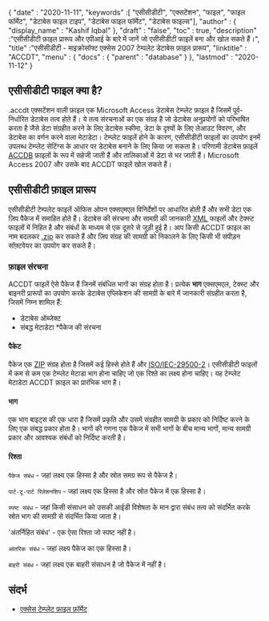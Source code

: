 {
  "date" : "2020-11-11",
  "keywords" :[ "एसीसीडीटी", "एक्सटेंशन", "फाइल", "फाइल फॉर्मेट", "डेटाबेस फाइल टाइप", "डेटाबेस फाइल फॉर्मेट", "डेटाबेस फाइल्स"],
  "author" : {
    "display_name" : "Kashif Iqbal"
},
  "draft" : "false",
  "toc" : true,
  "description" :"एसीसीडीटी फ़ाइल प्रारूप और एपीआई के बारे में जानें जो एसीसीडीटी फाइलें बना और खोल सकते हैं।",
  "title" :"एसीसीडीटी - माइक्रोसॉफ्ट एक्सेस 2007 टेम्पलेट डेटाबेस फ़ाइल प्रारूप",
  "linktitle" : "ACCDT",
  "menu" : {
    "docs" : {
      "parent" : "database"
}
},
  "lastmod" : "2020-11-12"
}

## एसीसीडीटी फाइल क्या है?

.accdt एक्सटेंशन वाली फ़ाइल एक Microsoft Access डेटाबेस टेम्प्लेट फ़ाइल है जिसमें पूर्व-निर्धारित डेटाबेस तत्व होते हैं। ये तत्व संरचनाओं का एक संग्रह है जो डेटाबेस अनुप्रयोगों को परिभाषित करता है जैसे डेटा संग्रहीत करने के लिए डेटाबेस स्कीमा, डेटा के दृश्यों के लिए लेआउट विवरण, और डेटाबेस का वर्णन करने वाला मेटाडेटा। टेम्प्लेट फाइलें होने के कारण, एसीसीडीटी फाइलों का उपयोग इनमें उपलब्ध टेम्प्लेट सेटिंग्स के आधार पर डेटाबेस बनाने के लिए किया जा सकता है। परिणामी डेटाबेस फ़ाइलें [ACCDB](/hi/database/accdb/) फ़ाइलों के रूप में सहेजी जाती हैं और तालिकाओं में डेटा से भर जाती हैं। Microsoft Access 2007 और उसके बाद ACCDT फाइलें खोल सकते हैं।

## एसीसीडीटी फ़ाइल प्रारूप

एसीसीडीटी टेम्पलेट फाइलें ऑफिस ओपन एक्सएमएल विनिर्देशों पर आधारित होती हैं और सभी डेटा एक ज़िप पैकेज में समाहित होते हैं। डेटाबेस की संरचना और सामग्री की जानकारी [XML](/hi/web/xml/) फाइलों और टेक्स्ट फाइलों में निहित है और संबंधों के माध्यम से एक दूसरे से जुड़ी हुई है। आप किसी ACCDT फ़ाइल का नाम बदलकर [.zip](/hi/compression/zip/) कर सकते हैं और ज़िप संग्रह की सामग्री को निकालने के लिए किसी भी संपीड़न सॉफ़्टवेयर का उपयोग कर सकते हैं।

### फ़ाइल संरचना

ACCDT फाइलें ऐसे पैकेज हैं जिनमें संबंधित भागों का संग्रह होता है। प्रत्येक **भाग** एक्सएमएल, टेक्स्ट और बाइनरी प्रारूपों का उपयोग करके डेटाबेस एप्लिकेशन की सामग्री के बारे में जानकारी संग्रहीत करता है, जिसमें निम्न शामिल हैं:

* डेटाबेस ऑब्जेक्ट
* संबद्ध मेटाडेटा
*पैकेज की संरचना

#### पैकेट

पैकेज एक [ZIP](/hi/compression/zip/) संग्रह होता है जिसमें कई हिस्से होते हैं और [ISO/IEC-29500-2](https://www.iso.org/standard/51459.html)। एसीसीडीटी फाइलों में कम से कम एक टेम्प्लेट मेटाडा भाग होना चाहिए जो एक रिश्ते का लक्ष्य होना चाहिए। यह टेम्प्लेट मेटाडेटा ACCDT फ़ाइल का प्रारंभिक भाग है।

#### भाग

एक भाग बाइट्स की एक धारा है जिसमें प्रकृति और उसमें संग्रहीत सामग्री के प्रकार को निर्दिष्ट करने के लिए एक संबद्ध प्रकार होता है। भागों की गणना एक पैकेज में सभी भागों के बीच मान्य भागों, मान्य सामग्री प्रकार और आवश्यक संबंधों को निर्दिष्ट करती है।

#### रिश्ता

`पैकेज संबंध` - जहां लक्ष्य एक हिस्सा है और स्रोत समग्र रूप से पैकेज है।

`पार्ट-टू-पार्ट रिलेशनशिप` - जहां लक्ष्य एक हिस्सा है और स्रोत पैकेज में एक हिस्सा है।

`स्पष्ट संबंध` - जहां किसी संसाधन को उसकी आईडी विशेषता के मान द्वारा संबंध तत्व को संदर्भित करके स्रोत भाग की सामग्री से संदर्भित किया जाता है।

'अंतर्निहित संबंध' - एक ऐसा रिश्ता जो स्पष्ट नहीं है।

`आंतरिक संबंध` - जहां लक्ष्य पैकेज का एक हिस्सा है।

`बाहरी संबंध` - जहां लक्ष्य एक बाहरी संसाधन है जो पैकेज में नहीं है।

## संदर्भ ##

* [एक्सेस टेम्प्लेट फ़ाइल फ़ॉर्मेट](https://learn.microsoft.com/en-us/openspecs/sharepoint_protocols/ms-accdt/0a4a68d7-7a85-4a27-ad74-730db57862d7)

